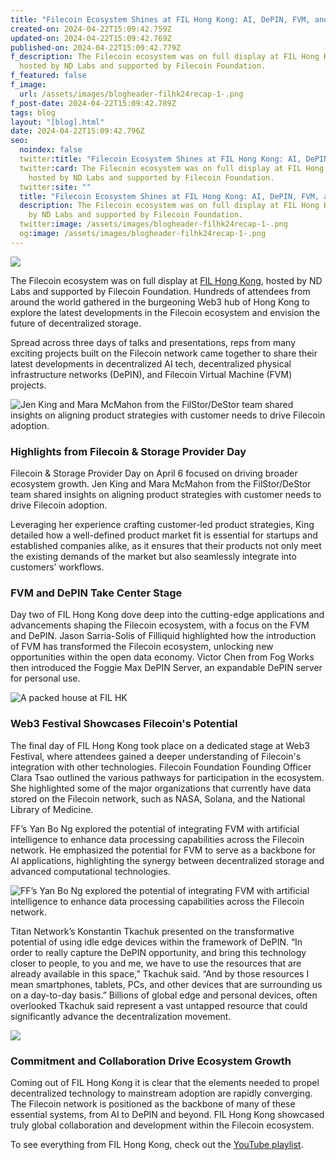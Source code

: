 ```yaml
---
title: "Filecoin Ecosystem Shines at FIL Hong Kong: AI, DePIN, FVM, and More"
created-on: 2024-04-22T15:09:42.759Z
updated-on: 2024-04-22T15:09:42.769Z
published-on: 2024-04-22T15:09:42.779Z
f_description: The Filecoin ecosystem was on full display at FIL Hong Kong,
  hosted by ND Labs and supported by Filecoin Foundation.
f_featured: false
f_image:
  url: /assets/images/blogheader-filhk24recap-1-.png
f_post-date: 2024-04-22T15:09:42.789Z
tags: blog
layout: "[blog].html"
date: 2024-04-22T15:09:42.796Z
seo:
  noindex: false
  twitter:title: "Filecoin Ecosystem Shines at FIL Hong Kong: AI, DePIN, FVM, and More"
  twitter:card: The Filecoin ecosystem was on full display at FIL Hong Kong,
    hosted by ND Labs and supported by Filecoin Foundation.
  twitter:site: ""
  title: "Filecoin Ecosystem Shines at FIL Hong Kong: AI, DePIN, FVM, and More"
  description: The Filecoin ecosystem was on full display at FIL Hong Kong, hosted
    by ND Labs and supported by Filecoin Foundation.
  twitter:image: /assets/images/blogheader-filhk24recap-1-.png
  og:image: /assets/images/blogheader-filhk24recap-1-.png
---
```

![](/assets/images/blogheader-filhk24recap-1-.png)



The Filecoin ecosystem was on full display at [FIL Hong Kong](http://fil-hk.io), hosted by ND Labs and supported by Filecoin Foundation. Hundreds of attendees from around the world gathered in the burgeoning Web3 hub of Hong Kong to explore the latest developments in the Filecoin ecosystem and envision the future of decentralized storage. 

Spread across three days of talks and presentations, reps from many exciting projects built on the Filecoin network came together to share their latest developments in decentralized AI tech, decentralized physical infrastructure networks (DePIN), and Filecoin Virtual Machine (FVM) projects.

![Jen King and Mara McMahon from the FilStor/DeStor team shared insights on aligning product strategies with customer needs to drive Filecoin adoption. ](/assets/images/unnamed.png)



### Highlights from Filecoin & Storage Provider Day

Filecoin & Storage Provider Day on April 6 focused on driving broader ecosystem growth. Jen King and Mara McMahon from the FilStor/DeStor team shared insights on aligning product strategies with customer needs to drive Filecoin adoption. 

Leveraging her experience crafting customer-led product strategies, King detailed how a well-defined product market fit is essential for startups and established companies alike, as it ensures that their products not only meet the existing demands of the market but also seamlessly integrate into customers’ workflows. 

### FVM and DePIN Take Center Stage

Day two of FIL Hong Kong dove deep into the cutting-edge applications and advancements shaping the Filecoin ecosystem, with a focus on the FVM and DePIN. Jason Sarria-Solis of Filliquid highlighted how the introduction of FVM has transformed the Filecoin ecosystem, unlocking new opportunities within the open data economy. Victor Chen from Fog Works then introduced the Foggie Max DePIN Server, an expandable DePIN server for personal use.

![A packed house at FIL HK](/assets/images/unnamed-1-.png)





### Web3 Festival Showcases Filecoin's Potential



The final day of FIL Hong Kong took place on a dedicated stage at Web3 Festival, where attendees gained a deeper understanding of Filecoin's integration with other technologies. Filecoin Foundation Founding Officer Clara Tsao outlined the various pathways for participation in the ecosystem. She highlighted some of the major organizations that currently have data stored on the Filecoin network, such as NASA, Solana, and the National Library of Medicine.



FF’s Yan Bo Ng explored the potential of integrating FVM with artificial intelligence to enhance data processing capabilities across the Filecoin network. He emphasized the potential for FVM to serve as a backbone for AI applications, highlighting the synergy between decentralized storage and advanced computational technologies. 

![FF’s Yan Bo Ng explored the potential of integrating FVM with artificial intelligence to enhance data processing capabilities across the Filecoin network.](/assets/images/unnamed-2-.jpg)



Titan Network’s Konstantin Tkachuk presented on the transformative potential of using idle edge devices within the framework of DePIN. “In order to really capture the DePIN opportunity, and bring this technology closer to people, to you and me, we have to use the resources that are already available in this space,” Tkachuk said. “And by those resources I mean smartphones, tablets, PCs, and other devices that are surrounding us on a day-to-day basis.” Billions of global edge and personal devices, often overlooked Tkachuk said represent a vast untapped resource that could significantly advance the decentralization movement. 

![](/assets/images/unnamed-3-.jpg)



### Commitment and Collaboration Drive Ecosystem Growth



Coming out of FIL Hong Kong it is clear that the elements needed to propel decentralized technology to mainstream adoption are rapidly converging. The Filecoin network is positioned as the backbone of many of these essential systems, from AI to DePIN and beyond. FIL Hong Kong showcased truly global collaboration and development within the Filecoin ecosystem. 



To see everything from FIL Hong Kong, check out the [YouTube playlist](https://www.youtube.com/playlist?list=PLp3zrT1ewY0kmq5JSUq2IrqO3Y33PVJsK).